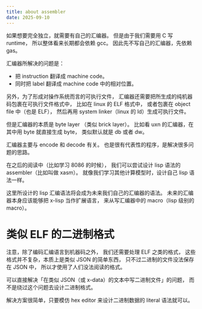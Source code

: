 ```yaml
---
title: about assembler
date: 2025-09-10
---
```


如果想要完全独立，就需要有自己的汇编器。
但是由于我们需要用 C 写 runtime，
所以整体看来长期都会依赖 gcc。
因此先不写自己的汇编器，先依赖 gas。

汇编器所解决的问题是：

- 把 instruction 翻译成 machine code。
- 同时把 label 翻译成 machine code 中的相对位置。

另外，为了形成对操作系统而言的可执行文件，
汇编器还需要把所生成的纯机器码包裹在可执行文件格式中，
比如在 linux 的 ELF 格式中，
或者包裹在 object file 中（也是 ELF），
然后再用 system linker（linux 的 ld）生成可执行文件。

但是汇编器的本质是 byte layer （类似 brick layer）。
比如看 uxn 的汇编器，在其中用 byte 就直接生成 byte，
类似默认就是 db 或者 dw。

汇编器主要与 encode 和 decode 有关。
也是很有代表性的程序，是解决很多问题的思路。

在之后的阅读中（比如学习 8086 的时候），
我们可以尝试设计 lisp 语法的 assembler（比如叫做 xasm）。
就像我们学习其他计算模型时，设计自己 lisp 语法一样。

这里所设计的 lisp 汇编语法将会成为未来我们自己的汇编器的语法。
未来的汇编器本身应该能够把 x-lisp 当作扩展语言，
来从写汇编器中的 macro（lisp 级别的 macro）。

# 类似 ELF 的二进制格式

注意，除了编码汇编语言到机器码之外，
我们还需要处理 ELF 之类的格式，
这些格式并不复杂，本质上是类似 JSON 的简单东西，
只不过二进制的文件没法保存在 JSON 中，
所以才使用了人们没法阅读的格式。

可以直接解决「在类似 JSON（或 x-data）的文本中写二进制文件」的问题，
而不是绕过这个问题去设计二进制格式。

解决方案很简单，只要模仿 hex editor
来设计二进制数据的 literal 语法就可以。
